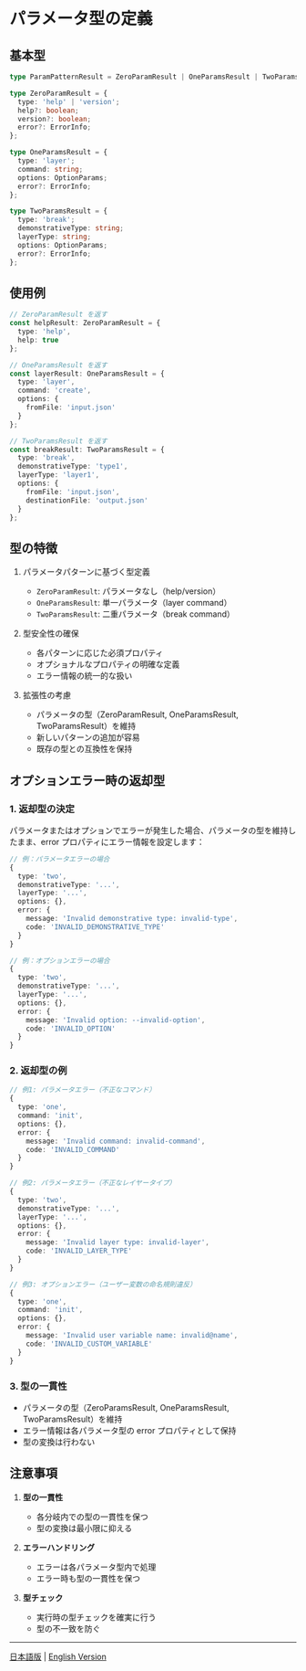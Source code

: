 # パラメータ型の定義

## 基本型

```typescript
type ParamPatternResult = ZeroParamResult | OneParamsResult | TwoParamsResult;

type ZeroParamResult = {
  type: 'help' | 'version';
  help?: boolean;
  version?: boolean;
  error?: ErrorInfo;
};

type OneParamsResult = {
  type: 'layer';
  command: string;
  options: OptionParams;
  error?: ErrorInfo;
};

type TwoParamsResult = {
  type: 'break';
  demonstrativeType: string;
  layerType: string;
  options: OptionParams;
  error?: ErrorInfo;
};
```

## 使用例

```typescript
// ZeroParamResult を返す
const helpResult: ZeroParamResult = {
  type: 'help',
  help: true
};

// OneParamsResult を返す
const layerResult: OneParamsResult = {
  type: 'layer',
  command: 'create',
  options: {
    fromFile: 'input.json'
  }
};

// TwoParamsResult を返す
const breakResult: TwoParamsResult = {
  type: 'break',
  demonstrativeType: 'type1',
  layerType: 'layer1',
  options: {
    fromFile: 'input.json',
    destinationFile: 'output.json'
  }
};
```

## 型の特徴

1. パラメータパターンに基づく型定義
   - `ZeroParamResult`: パラメータなし（help/version）
   - `OneParamsResult`: 単一パラメータ（layer command）
   - `TwoParamsResult`: 二重パラメータ（break command）

2. 型安全性の確保
   - 各パターンに応じた必須プロパティ
   - オプショナルなプロパティの明確な定義
   - エラー情報の統一的な扱い

3. 拡張性の考慮
   - パラメータの型（ZeroParamResult, OneParamsResult, TwoParamsResult）を維持
   - 新しいパターンの追加が容易
   - 既存の型との互換性を保持

## オプションエラー時の返却型

### 1. 返却型の決定

パラメータまたはオプションでエラーが発生した場合、パラメータの型を維持したまま、error プロパティにエラー情報を設定します：

```typescript
// 例：パラメータエラーの場合
{
  type: 'two',
  demonstrativeType: '...',
  layerType: '...',
  options: {},
  error: {
    message: 'Invalid demonstrative type: invalid-type',
    code: 'INVALID_DEMONSTRATIVE_TYPE'
  }
}

// 例：オプションエラーの場合
{
  type: 'two',
  demonstrativeType: '...',
  layerType: '...',
  options: {},
  error: {
    message: 'Invalid option: --invalid-option',
    code: 'INVALID_OPTION'
  }
}
```

### 2. 返却型の例

```typescript
// 例1: パラメータエラー（不正なコマンド）
{
  type: 'one',
  command: 'init',
  options: {},
  error: {
    message: 'Invalid command: invalid-command',
    code: 'INVALID_COMMAND'
  }
}

// 例2: パラメータエラー（不正なレイヤータイプ）
{
  type: 'two',
  demonstrativeType: '...',
  layerType: '...',
  options: {},
  error: {
    message: 'Invalid layer type: invalid-layer',
    code: 'INVALID_LAYER_TYPE'
  }
}

// 例3: オプションエラー（ユーザー変数の命名規則違反）
{
  type: 'one',
  command: 'init',
  options: {},
  error: {
    message: 'Invalid user variable name: invalid@name',
    code: 'INVALID_CUSTOM_VARIABLE'
  }
}
```

### 3. 型の一貫性

- パラメータの型（ZeroParamsResult, OneParamsResult, TwoParamsResult）を維持
- エラー情報は各パラメータ型の error プロパティとして保持
- 型の変換は行わない

## 注意事項

1. **型の一貫性**
   - 各分岐内での型の一貫性を保つ
   - 型の変換は最小限に抑える

2. **エラーハンドリング**
   - エラーは各パラメータ型内で処理
   - エラー時も型の一貫性を保つ

3. **型チェック**
   - 実行時の型チェックを確実に行う
   - 型の不一致を防ぐ

---

[日本語版](params_type.ja.md) | [English Version](params_type.md) 